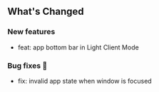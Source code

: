 ## What's Changed

### New features

* feat: app bottom bar in Light Client Mode

### Bug fixes 🐛

* fix: invalid app state when window is focused



